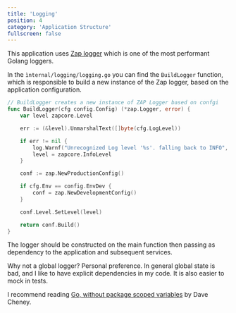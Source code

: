 ```yaml
---
title: 'Logging'
position: 4
category: 'Application Structure'
fullscreen: false
---
```


This application uses [Zap logger](https://github.com/uber-go/zap) which is one of the most performant Golang loggers.

In the `ìnternal/logging/logging.go` you can find the `BuildLogger` function, which is responsible to build a new instance of the Zap logger, based on the application configuration.

```go
// BuildLogger creates a new instance of ZAP Logger based on confgi
func BuildLogger(cfg config.Config) (*zap.Logger, error) {
	var level zapcore.Level

	err := (&level).UnmarshalText([]byte(cfg.LogLevel))

	if err != nil {
		log.Warnf("Unrecognized Log level '%s'. falling back to INFO", cfg.LogLevel)
		level = zapcore.InfoLevel
	}

	conf := zap.NewProductionConfig()

	if cfg.Env == config.EnvDev {
		conf = zap.NewDevelopmentConfig()
	}

	conf.Level.SetLevel(level)

	return conf.Build()
}
```

The logger should be constructed on the main function then passing as dependency to the application and subsequent services.

Why not a global logger? Personal preference. In general global state is bad, and I  like to have explicit dependencies in my code. It is also easier to mock in tests.

I recommend reading [Go, without package scoped variables](https://dave.cheney.net/2017/06/11/go-without-package-scoped-variables) by Dave Cheney.
